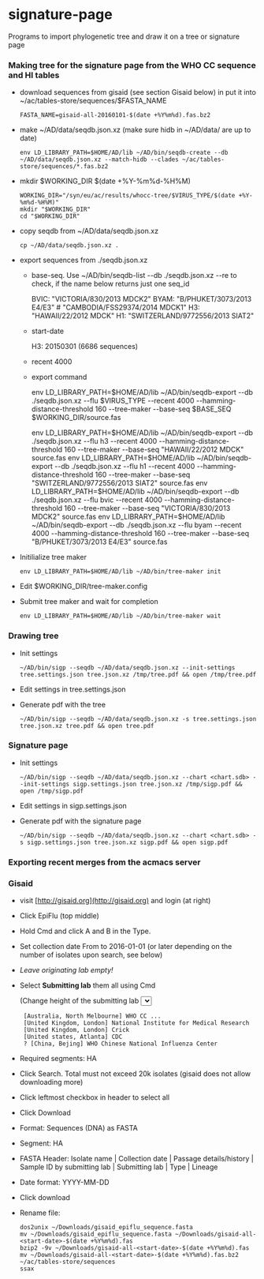 # signature-page
Programs to import phylogenetic tree and draw it on a tree or signature page

### Making tree for the signature page from the WHO CC sequence and HI tables

  - download sequences from gisaid (see section Gisaid below) in put it into ~/ac/tables-store/sequences/$FASTA_NAME

        FASTA_NAME=gisaid-all-20160101-$(date +%Y%m%d).fas.bz2

  - make ~/AD/data/seqdb.json.xz (make sure hidb in ~/AD/data/ are up to date)

        env LD_LIBRARY_PATH=$HOME/AD/lib ~/AD/bin/seqdb-create --db ~/AD/data/seqdb.json.xz --match-hidb --clades ~/ac/tables-store/sequences/*.fas.bz2

  - mkdir $WORKING_DIR $(date +%Y-%m%d-%H%M)

        WORKING_DIR="/syn/eu/ac/results/whocc-tree/$VIRUS_TYPE/$(date +%Y-%m%d-%H%M)"
        mkdir "$WORKING_DIR"
        cd "$WORKING_DIR"

  - copy seqdb from ~/AD/data/seqdb.json.xz

        cp ~/AD/data/seqdb.json.xz .

  - export sequences from ./seqdb.json.xz

    - base-seq. Use ~/AD/bin/seqdb-list --db ./seqdb.json.xz --re <name> to check, if the name below returns just one seq_id

        BVIC: "VICTORIA/830/2013 MDCK2"
        BYAM: "B/PHUKET/3073/2013 E4/E3" # "CAMBODIA/FSS29374/2014 MDCK1"
        H3:   "HAWAII/22/2012 MDCK"
        H1:   "SWITZERLAND/9772556/2013 SIAT2"

    - start-date

        H3: 20150301 (6686 sequences)

    - recent 4000

    - export command

        env LD_LIBRARY_PATH=$HOME/AD/lib ~/AD/bin/seqdb-export --db ./seqdb.json.xz --flu $VIRUS_TYPE --recent 4000 --hamming-distance-threshold 160 --tree-maker --base-seq $BASE_SEQ $WORKING_DIR/source.fas

        env LD_LIBRARY_PATH=$HOME/AD/lib ~/AD/bin/seqdb-export --db ./seqdb.json.xz --flu h3 --recent 4000 --hamming-distance-threshold 160 --tree-maker --base-seq "HAWAII/22/2012 MDCK" source.fas
        env LD_LIBRARY_PATH=$HOME/AD/lib ~/AD/bin/seqdb-export --db ./seqdb.json.xz --flu h1 --recent 4000 --hamming-distance-threshold 160 --tree-maker --base-seq "SWITZERLAND/9772556/2013 SIAT2" source.fas
        env LD_LIBRARY_PATH=$HOME/AD/lib ~/AD/bin/seqdb-export --db ./seqdb.json.xz --flu bvic --recent 4000 --hamming-distance-threshold 160 --tree-maker --base-seq "VICTORIA/830/2013 MDCK2" source.fas
        env LD_LIBRARY_PATH=$HOME/AD/lib ~/AD/bin/seqdb-export --db ./seqdb.json.xz --flu byam --recent 4000 --hamming-distance-threshold 160 --tree-maker --base-seq "B/PHUKET/3073/2013 E4/E3" source.fas

  - Initilialize tree maker

        env LD_LIBRARY_PATH=$HOME/AD/lib ~/AD/bin/tree-maker init

  - Edit $WORKING_DIR/tree-maker.config

  - Submit tree maker and wait for completion

        env LD_LIBRARY_PATH=$HOME/AD/lib ~/AD/bin/tree-maker wait

### Drawing tree

  - Init settings

        ~/AD/bin/sigp --seqdb ~/AD/data/seqdb.json.xz --init-settings tree.settings.json tree.json.xz /tmp/tree.pdf && open /tmp/tree.pdf

  - Edit settings in tree.settings.json

  - Generate pdf with the tree

        ~/AD/bin/sigp --seqdb ~/AD/data/seqdb.json.xz -s tree.settings.json tree.json.xz tree.pdf && open tree.pdf

### Signature page

  - Init settings

        ~/AD/bin/sigp --seqdb ~/AD/data/seqdb.json.xz --chart <chart.sdb> --init-settings sigp.settings.json tree.json.xz /tmp/sigp.pdf && open /tmp/sigp.pdf

  - Edit settings in sigp.settings.json

  - Generate pdf with the signature page

        ~/AD/bin/sigp --seqdb ~/AD/data/seqdb.json.xz --chart <chart.sdb> -s sigp.settings.json tree.json.xz sigp.pdf && open sigp.pdf

### Exporting recent merges from the acmacs server

### Gisaid

  - visit [http://gisaid.org](http://gisaid.org) and login (at right)
  - Click EpiFlu (top middle)
  - Hold Cmd and click A and B in the Type.
  - Set collection date From to 2016-01-01 (or later depending on the number of isolates upon search, see below)
  - _Leave originating lab empty!_

  - Select **Submitting lab** them all using Cmd

    (Change height of the submitting lab <select> 500px)

         [Australia, North Melbourne] WHO CC ...
         [United Kingdom, London] National Institute for Medical Research
         [United Kingdom, London] Crick
         [United states, Atlanta] CDC
         ? [China, Bejing] WHO Chinese National Influenza Center

  - Required segments: HA
  - Click Search. Total must not exceed 20k isolates (gisaid does not allow downloading more)
  - Click leftmost checkbox in header to select all
  - Click Download
  - Format: Sequences (DNA) as FASTA
  - Segment: HA
  - FASTA Header: Isolate name |  Collection date | Passage details/history |  Sample ID by submitting lab | Submitting lab | Type |  Lineage
  - Date format: YYYY-MM-DD
  - Click download

  - Rename file:

        dos2unix ~/Downloads/gisaid_epiflu_sequence.fasta
        mv ~/Downloads/gisaid_epiflu_sequence.fasta ~/Downloads/gisaid-all-<start-date>-$(date +%Y%m%d).fas
        bzip2 -9v ~/Downloads/gisaid-all-<start-date>-$(date +%Y%m%d).fas
        mv ~/Downloads/gisaid-all-<start-date>-$(date +%Y%m%d).fas.bz2 ~/ac/tables-store/sequences
        ssax
